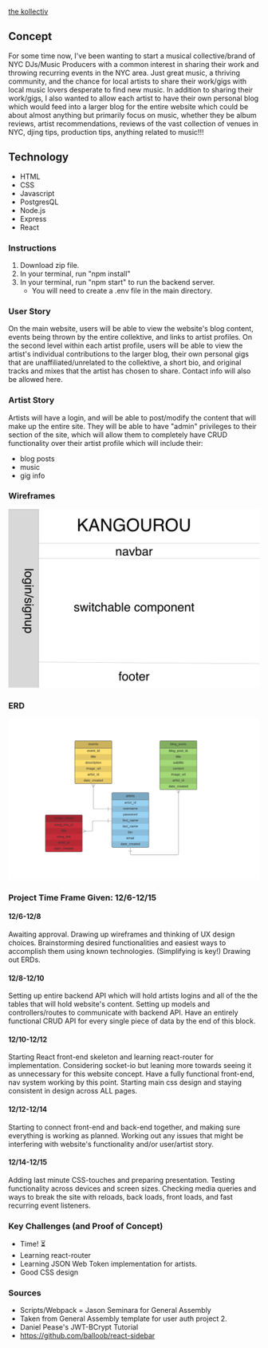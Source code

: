 [the kollectiv](https://thekollectiv.herokuapp.com/)

## Concept
For some time now, I've been wanting to start a musical collective/brand of NYC DJs/Music Producers with a common interest in sharing their work and throwing recurring events in the NYC area. Just great music, a thriving community, and the chance for local artists to share their work/gigs with local music lovers desperate to find new music. In addition to sharing their work/gigs, I also wanted to allow each artist to have their own personal blog which would feed into a larger blog for the entire website which could be about almost anything but primarily focus on music, whether they be album reviews, artist recommendations, reviews of the vast collection of venues in NYC, djing tips, production tips, anything related to music!!!

## Technology
- HTML
- CSS
- Javascript
- PostgresQL
- Node.js
- Express
- React

### Instructions
1. Download zip file. 
2. In your terminal, run "npm install"
3. In your terminal, run "npm start" to run the backend server.
    - You will need to create a .env file in the main directory.

### User Story
On the main website, users will be able to view the website's blog content, events being thrown by the entire collektive, and links to artist profiles. On the second level within each artist profile, users will be able to view the artist's individual contributions to the larger blog, their own personal gigs that are unaffiliated/unrelated to the collektive, a short bio, and original tracks and mixes that the artist has chosen to share. Contact info will also be allowed here.

### Artist Story
Artists will have a login, and will be able to post/modify the content that will make up the entire site. They will be able to have "admin" privileges to their section of the site, which will allow them to completely have CRUD functionality over their artist profile which will include their:
- blog posts
- music
- gig info

### Wireframes
![wireframe](./media/wireframe.png "Wireframe")

### ERD
![erd](./media/erd.png "ERD")

### Project Time Frame Given: 12/6-12/15
#### 12/6-12/8
Awaiting approval.
Drawing up wireframes and thinking of UX design choices.
Brainstorming desired functionalities and easiest ways to accomplish them using known technologies. (Simplifying is key!)
Drawing out ERDs. 
#### 12/8-12/10
Setting up entire backend API which will hold artists logins and all of the the tables that will hold website's content.
Setting up models and controllers/routes to communicate with backend API. 
Have an entirely functional CRUD API for every single piece of data by the end of this block. 
#### 12/10-12/12
Starting React front-end skeleton and learning react-router for implementation.
Considering socket-io but leaning more towards seeing it as unnecessary for this website concept. 
Have a fully functional front-end, nav system working by this point. 
Starting main css design and staying consistent in design across ALL pages.
#### 12/12-12/14
Starting to connect front-end and back-end together, and making sure everything is working as planned. 
Working out any issues that might be interfering with website's functionality and/or user/artist story.
#### 12/14-12/15
Adding last minute CSS-touches and preparing presentation. 
Testing functionality across devices and screen sizes.
Checking media queries and ways to break the site with reloads, back loads, front loads, and fast recurring event listeners.

### Key Challenges (and Proof of Concept)
- Time! ⏳ 
- Learning react-router
- Learning JSON Web Token implementation for artists.
- Good CSS design

### Sources
- Scripts/Webpack = Jason Seminara for General Assembly
- Taken from General Assembly template for user auth project 2.
- Daniel Pease's JWT-BCrypt Tutorial
- https://github.com/balloob/react-sidebar

